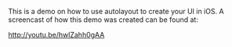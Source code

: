 This is a demo on how to use autolayout to create your UI in iOS. A screencast of how this demo was created can be found at:

http://youtu.be/hwlZahh0gAA
